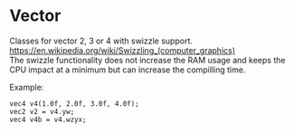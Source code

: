 # Vector
Classes for vector 2, 3 or 4 with swizzle support. https://en.wikipedia.org/wiki/Swizzling_(computer_graphics)  
The swizzle functionality does not increase the RAM usage and keeps the CPU impact at a minimum but can increase the compilling time.  

Example: 
```
vec4 v4(1.0f, 2.0f, 3.0f, 4.0f);
vec2 v2 = v4.yw;
vec4 v4b = v4.wzyx;
```
